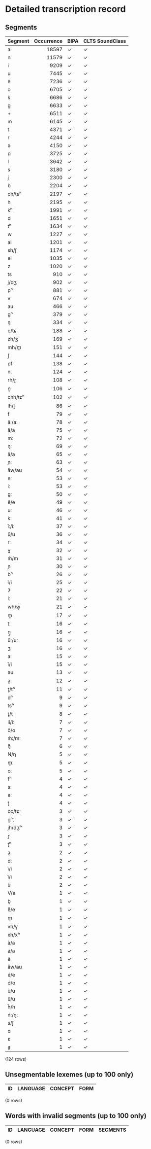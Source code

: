 
# Detailed transcription record

## Segments

| Segment | Occurrence | BIPA | CLTS SoundClass |
|:----------|-------------:|:-------|:------------------|
| a | 18597 | ✓ | ✓ |
| n | 11579 | ✓ | ✓ |
| i | 9209 | ✓ | ✓ |
| u | 7445 | ✓ | ✓ |
| e | 7236 | ✓ | ✓ |
| o | 6705 | ✓ | ✓ |
| k | 6686 | ✓ | ✓ |
| g | 6633 | ✓ | ✓ |
| + | 6511 | ✓ | ✓ |
| m | 6145 | ✓ | ✓ |
| t | 4371 | ✓ | ✓ |
| r | 4244 | ✓ | ✓ |
| ə | 4150 | ✓ | ✓ |
| p | 3725 | ✓ | ✓ |
| l | 3642 | ✓ | ✓ |
| s | 3180 | ✓ | ✓ |
| j | 2300 | ✓ | ✓ |
| b | 2204 | ✓ | ✓ |
| ch/tɕʰ | 2197 | ✓ | ✓ |
| h | 2195 | ✓ | ✓ |
| kʰ | 1991 | ✓ | ✓ |
| d | 1651 | ✓ | ✓ |
| tʰ | 1634 | ✓ | ✓ |
| w | 1227 | ✓ | ✓ |
| ai | 1201 | ✓ | ✓ |
| sh/ʃ | 1174 | ✓ | ✓ |
| ei | 1035 | ✓ | ✓ |
| z | 1020 | ✓ | ✓ |
| ts | 910 | ✓ | ✓ |
| j/dʒ | 902 | ✓ | ✓ |
| pʰ | 881 | ✓ | ✓ |
| v | 674 | ✓ | ✓ |
| au | 466 | ✓ | ✓ |
| gʰ | 379 | ✓ | ✓ |
| ŋ | 334 | ✓ | ✓ |
| c/tɕ | 188 | ✓ | ✓ |
| zh/ʒ | 169 | ✓ | ✓ |
| mh/m̥ | 151 | ✓ | ✓ |
| ʃ | 144 | ✓ | ✓ |
| pf | 138 | ✓ | ✓ |
| nː | 124 | ✓ | ✓ |
| rh/r̥ | 108 | ✓ | ✓ |
| n̥ | 106 | ✓ | ✓ |
| chh/tɕʰ | 102 | ✓ | ✓ |
| lh/l̥ | 86 | ✓ | ✓ |
| f | 79 | ✓ | ✓ |
| āː/aː | 78 | ✓ | ✓ |
| â/a | 75 | ✓ | ✓ |
| mː | 72 | ✓ | ✓ |
| ŋː | 69 | ✓ | ✓ |
| ā/a | 65 | ✓ | ✓ |
| ɲː | 63 | ✓ | ✓ |
| âw/au | 54 | ✓ | ✓ |
| eː | 53 | ✓ | ✓ |
| iː | 53 | ✓ | ✓ |
| gː | 50 | ✓ | ✓ |
| ê/e | 49 | ✓ | ✓ |
| uː | 46 | ✓ | ✓ |
| kː | 41 | ✓ | ✓ |
| īː/iː | 37 | ✓ | ✓ |
| ū/u | 36 | ✓ | ✓ |
| rː | 34 | ✓ | ✓ |
| ɣ | 32 | ✓ | ✓ |
| ṁ/m | 31 | ✓ | ✓ |
| ɲ | 30 | ✓ | ✓ |
| bʰ | 26 | ✓ | ✓ |
| î/i | 25 | ✓ | ✓ |
| ʔ | 22 | ✓ | ✓ |
| lː | 21 | ✓ | ✓ |
| wh/w̥ | 21 | ✓ | ✓ |
| m̥ | 17 | ✓ | ✓ |
| tː | 16 | ✓ | ✓ |
| ŋ̥ | 16 | ✓ | ✓ |
| ūː/uː | 16 | ✓ | ✓ |
| ʒ | 16 | ✓ | ✓ |
| aː | 15 | ✓ | ✓ |
| ī/i | 15 | ✓ | ✓ |
| əu | 13 | ✓ | ✓ |
| a̠ | 12 | ✓ | ✓ |
| t̥/tʰ | 11 | ✓ | ✓ |
| dʰ | 9 | ✓ | ✓ |
| tsʰ | 9 | ✓ | ✓ |
| t̥/t | 8 | ✓ | ✓ |
| ii/iː | 7 | ✓ | ✓ |
| ô/o | 7 | ✓ | ✓ |
| ṁ:/mː | 7 | ✓ | ✓ |
| ŋ̊ | 6 | ✓ | ✓ |
| N/ŋ | 5 | ✓ | ✓ |
| m̥ː | 5 | ✓ | ✓ |
| oː | 5 | ✓ | ✓ |
| fʰ | 4 | ✓ | ✓ |
| sː | 4 | ✓ | ✓ |
| əː | 4 | ✓ | ✓ |
| ʈ | 4 | ✓ | ✓ |
| cc/tɕː | 3 | ✓ | ✓ |
| gʰː | 3 | ✓ | ✓ |
| jh/dʒʰ | 3 | ✓ | ✓ |
| r̥ | 3 | ✓ | ✓ |
| ʈʰ | 3 | ✓ | ✓ |
| a̰ | 2 | ✓ | ✓ |
| dː | 2 | ✓ | ✓ |
| ì/i | 2 | ✓ | ✓ |
| ï/i | 2 | ✓ | ✓ |
| ũ | 2 | ✓ | ✓ |
| V/ə | 1 | ✓ | ✓ |
| b̥ | 1 | ✓ | ✓ |
| e̊/e | 1 | ✓ | ✓ |
| m̩ | 1 | ✓ | ✓ |
| vh/v̥ | 1 | ✓ | ✓ |
| xh/xʰ | 1 | ✓ | ✓ |
| à/a | 1 | ✓ | ✓ |
| á/a | 1 | ✓ | ✓ |
| ã | 1 | ✓ | ✓ |
| åw/au | 1 | ✓ | ✓ |
| é/e | 1 | ✓ | ✓ |
| ó/o | 1 | ✓ | ✓ |
| ù/u | 1 | ✓ | ✓ |
| û/u | 1 | ✓ | ✓ |
| ĥ/h | 1 | ✓ | ✓ |
| ń:/ŋː | 1 | ✓ | ✓ |
| ś/ʃ | 1 | ✓ | ✓ |
| ɑ | 1 | ✓ | ✓ |
| ɛ | 1 | ✓ | ✓ |
| ḁ | 1 | ✓ | ✓ |

(124 rows)



## Unsegmentable lexemes (up to 100 only)

| ID | LANGUAGE | CONCEPT | FORM |
|------|------------|-----------|--------|

(0 rows)



## Words with invalid segments (up to 100 only)

| ID | LANGUAGE | CONCEPT | FORM | SEGMENTS |
|------|------------|-----------|--------|------------|

(0 rows)


